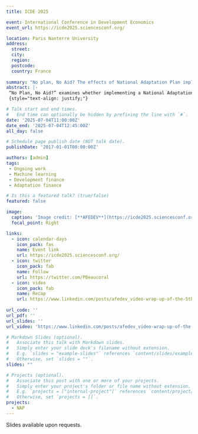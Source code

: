 ```yaml
---
title: ICDE 2025

event: International Conference in Development Economics
event_url: https://icde2025.sciencesconf.org/

location: Paris Nanterre University
address:
  street: 
  city: 
  region: 
  postcode: 
  country: France
  
summary: "No plan, No Aid? The effects of National Adaptation Plan implementation on received Adaptation Aid"
abstract: |-
 “No Plan, No Aid?” examines whether implementing a National Adaptation Plan (NAP) increases a country’s climate adaptation finance exploiting theoritical and empirical approaches. 
 {style="text-align: justify;"}

# Talk start and end times.
#   End time can optionally be hidden by prefixing the line with `#`.
date: '2025-07-04T11:00:00Z'
date_end: '2025-07-04T12:45:00Z'
all_day: false

# Schedule page publish date (NOT talk date).
publishDate: '2017-01-01T00:00:00Z'

authors: [admin]
tags:
 - Ongoing work 
 - Machine learning
 - Development finance
 - Adaptation finance

# Is this a featured talk? (true/false)
featured: false

image:
  caption: 'Image credit: [**AFEDEV**](https://icde2025.sciencesconf.org/)'
  focal_point: Right

links:
  - icon: calendar-days
    icon_pack: fas
    name: Event link
    url: https://icde2025.sciencesconf.org/
  - icon: twitter
    icon_pack: fab
    name: Follow
    url: https://twitter.com/PBeaucoral
  - icon: video
    icon_pack: fab
    name: Recap
    url: https://www.linkedin.com/posts/afedev_video-wrap-up-of-the-5th-icde-earlier-this-activity-7366008984119504897-sRJl?utm_source=share&utm_medium=member_desktop&rcm=ACoAACfuWCEBW-HGOLsEshGoaWxtDlxWyniAEhI
    
url_code: ''
url_pdf: ''
url_slides: ''
url_video: 'https://www.linkedin.com/posts/afedev_video-wrap-up-of-the-5th-icde-earlier-this-activity-7366008984119504897-sRJl?utm_source=share&utm_medium=member_desktop&rcm=ACoAACfuWCEBW-HGOLsEshGoaWxtDlxWyniAEhI'

# Markdown Slides (optional).
#   Associate this talk with Markdown slides.
#   Simply enter your slide deck's filename without extension.
#   E.g. `slides = "example-slides"` references `content/slides/example-slides.md`.
#   Otherwise, set `slides = ""`.
slides: ""

# Projects (optional).
#   Associate this post with one or more of your projects.
#   Simply enter your project's folder or file name without extension.
#   E.g. `projects = ["internal-project"]` references `content/project/deep-learning/index.md`.
#   Otherwise, set `projects = []`.
projects:
  - NAP
---
```


Slides available upon requests.
